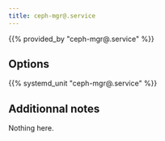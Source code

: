 ```yaml
---
title: ceph-mgr@.service
---
```


{{% provided_by "ceph-mgr@.service" %}}

## Options

{{% systemd_unit "ceph-mgr@.service" %}}

## Additionnal notes

Nothing here.